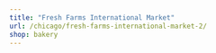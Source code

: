 ```yaml
---
title: "Fresh Farms International Market"
url: /chicago/fresh-farms-international-market-2/
shop: bakery
---
```

